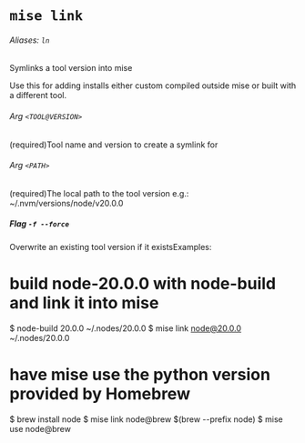 # `mise link`

###### Aliases: `ln`

Symlinks a tool version into mise

Use this for adding installs either custom compiled outside
mise or built with a different tool.

###### Arg `<TOOL@VERSION>`

(required)Tool name and version to create a symlink for

###### Arg `<PATH>`

(required)The local path to the tool version
e.g.: ~/.nvm/versions/node/v20.0.0

##### Flag `-f --force`

Overwrite an existing tool version if it existsExamples:
  # build node-20.0.0 with node-build and link it into mise
  $ node-build 20.0.0 ~/.nodes/20.0.0
  $ mise link node@20.0.0 ~/.nodes/20.0.0

  # have mise use the python version provided by Homebrew
  $ brew install node
  $ mise link node@brew $(brew --prefix node)
  $ mise use node@brew

